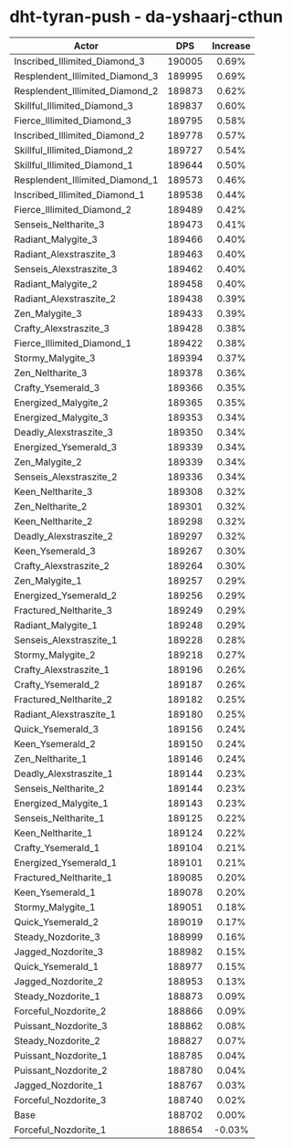 # dht-tyran-push - da-yshaarj-cthun
| Actor | DPS | Increase |
|---|:---:|:---:|
|Inscribed_Illimited_Diamond_3|190005|0.69%|
|Resplendent_Illimited_Diamond_3|189995|0.69%|
|Resplendent_Illimited_Diamond_2|189873|0.62%|
|Skillful_Illimited_Diamond_3|189837|0.60%|
|Fierce_Illimited_Diamond_3|189795|0.58%|
|Inscribed_Illimited_Diamond_2|189778|0.57%|
|Skillful_Illimited_Diamond_2|189727|0.54%|
|Skillful_Illimited_Diamond_1|189644|0.50%|
|Resplendent_Illimited_Diamond_1|189573|0.46%|
|Inscribed_Illimited_Diamond_1|189538|0.44%|
|Fierce_Illimited_Diamond_2|189489|0.42%|
|Senseis_Neltharite_3|189473|0.41%|
|Radiant_Malygite_3|189466|0.40%|
|Radiant_Alexstraszite_3|189463|0.40%|
|Senseis_Alexstraszite_3|189462|0.40%|
|Radiant_Malygite_2|189458|0.40%|
|Radiant_Alexstraszite_2|189438|0.39%|
|Zen_Malygite_3|189433|0.39%|
|Crafty_Alexstraszite_3|189428|0.38%|
|Fierce_Illimited_Diamond_1|189422|0.38%|
|Stormy_Malygite_3|189394|0.37%|
|Zen_Neltharite_3|189378|0.36%|
|Crafty_Ysemerald_3|189366|0.35%|
|Energized_Malygite_2|189365|0.35%|
|Energized_Malygite_3|189353|0.34%|
|Deadly_Alexstraszite_3|189350|0.34%|
|Energized_Ysemerald_3|189339|0.34%|
|Zen_Malygite_2|189339|0.34%|
|Senseis_Alexstraszite_2|189336|0.34%|
|Keen_Neltharite_3|189308|0.32%|
|Zen_Neltharite_2|189301|0.32%|
|Keen_Neltharite_2|189298|0.32%|
|Deadly_Alexstraszite_2|189297|0.32%|
|Keen_Ysemerald_3|189267|0.30%|
|Crafty_Alexstraszite_2|189264|0.30%|
|Zen_Malygite_1|189257|0.29%|
|Energized_Ysemerald_2|189256|0.29%|
|Fractured_Neltharite_3|189249|0.29%|
|Radiant_Malygite_1|189248|0.29%|
|Senseis_Alexstraszite_1|189228|0.28%|
|Stormy_Malygite_2|189218|0.27%|
|Crafty_Alexstraszite_1|189196|0.26%|
|Crafty_Ysemerald_2|189187|0.26%|
|Fractured_Neltharite_2|189182|0.25%|
|Radiant_Alexstraszite_1|189180|0.25%|
|Quick_Ysemerald_3|189156|0.24%|
|Keen_Ysemerald_2|189150|0.24%|
|Zen_Neltharite_1|189146|0.24%|
|Deadly_Alexstraszite_1|189144|0.23%|
|Senseis_Neltharite_2|189144|0.23%|
|Energized_Malygite_1|189143|0.23%|
|Senseis_Neltharite_1|189125|0.22%|
|Keen_Neltharite_1|189124|0.22%|
|Crafty_Ysemerald_1|189104|0.21%|
|Energized_Ysemerald_1|189101|0.21%|
|Fractured_Neltharite_1|189085|0.20%|
|Keen_Ysemerald_1|189078|0.20%|
|Stormy_Malygite_1|189051|0.18%|
|Quick_Ysemerald_2|189019|0.17%|
|Steady_Nozdorite_3|188999|0.16%|
|Jagged_Nozdorite_3|188982|0.15%|
|Quick_Ysemerald_1|188977|0.15%|
|Jagged_Nozdorite_2|188953|0.13%|
|Steady_Nozdorite_1|188873|0.09%|
|Forceful_Nozdorite_2|188866|0.09%|
|Puissant_Nozdorite_3|188862|0.08%|
|Steady_Nozdorite_2|188827|0.07%|
|Puissant_Nozdorite_1|188785|0.04%|
|Puissant_Nozdorite_2|188780|0.04%|
|Jagged_Nozdorite_1|188767|0.03%|
|Forceful_Nozdorite_3|188740|0.02%|
|Base|188702|0.00%|
|Forceful_Nozdorite_1|188654|-0.03%|
